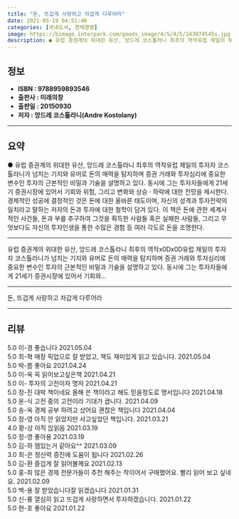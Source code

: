 ```yaml
---
title: "돈, 뜨겁게 사랑하고 차갑게 다루어라"
date: 2021-05-19 04:51:46
categories: [국내도서, 경제경영]
image: https://bimage.interpark.com/goods_image/4/5/4/5/243874545s.jpg
description: ● 유럽 증권계의 위대한 유산, 앙드레 코스톨라니 최후의 역작유럽 제일의 투자자 코스톨라니가 넘치는 기지와 유머로 돈의 매력을 탐지하며 증권 거래와 투자심리에 중요한 변수인 투자의 근본적인 비밀과 기술을 설명하고 있다. 동시에 그는 투자자들에게 21세기 증권시장에 있어서 기회와 위험,
---
```


## **정보**

- **ISBN : 9788959893546**
- **출판사 : 미래의창**
- **출판일 : 20150930**
- **저자 : 앙드레 코스톨라니(Andre Kostolany)**

------



## **요약**

●  유럽 증권계의 위대한 유산, 앙드레 코스톨라니 최후의 역작유럽 제일의 투자자 코스톨라니가 넘치는 기지와 유머로 돈의 매력을 탐지하며 증권 거래와 투자심리에 중요한 변수인 투자의 근본적인 비밀과 기술을 설명하고 있다. 동시에 그는 투자자들에게 21세기 증권시장에 있어서 기회와 위험, 그리고 변화와 상승 · 하락에 대한 전망을 제시한다. 경제적인 성공에 결정적인 것은 돈에 대한 올바른 태도이며, 자신의 성격과 투자전략의 일치라고 말하는 저자의 돈과 투자에 대한 철학이 담겨 있다. 이 책은  돈에 관한 세계사적인 사건들, 돈과 부를 추구하여 그것을 획득한 사람들 혹은 실패한 사람들, 그리고 무엇보다도 자신의 투자인생을 통한 수많은 경험 등 여러 각도로 돈을 조명한다.

------

유럽 증권계의 위대한 유산, 앙드레 코스톨라니 최후의 역작x0Dx0D유럽 제일의 투자자 코스톨라니가 넘치는 기지와 유머로 돈의 매력을 탐지하며 증권 거래와 투자심리에 중요한 변수인 투자의 근본적인 비밀과 기술을 설명하고 있다. 동시에 그는 투자자들에게 21세기 증권시장에 있어서 기회와... 

------


돈, 뜨겁게 사랑하고 차갑게 다루어라 

------


## **리뷰** 

5.0 이-경 좋습니다 2021.05.04 <br/>5.0 최-혁 매장 픽업으로 잘 받았고, 책도 재미있게 읽고 있습니다. 2021.05.04 <br/>5.0 박-름 좋아요 2021.04.24 <br/>5.0 이-옥 꼭 읽어보고싶은책 2021.04.21 <br/>5.0 이- 투자의 고전이자 명저 2021.04.21 <br/>5.0 정-진 대박 책이네요
올해 쓴 책이라고 해도 믿을정도로
명서입니다 2021.04.18 <br/>5.0 윤-식 고전 중의 고전이라 기대가 큽니다. 2021.04.09 <br/>5.0 송-옥 경제 공부 하려고 샀어요
괜찮은 책입니다 2021.04.04 <br/>5.0 정-영 아직 안 읽었지만 사고싶었던 책입니다. 2021.03.21 <br/>4.0 황-상 아직 읺읽음 2021.03.19 <br/>5.0 정-영 좋아용 2021.03.19 <br/>5.0 김-하 잼있는거 같아요^^ 2021.03.09 <br/>3.0 최-은 정신력 증진에 도움이 됩니다 2021.02.26 <br/>5.0 김-환 즐겁게 잘 읽어볼께요 2021.02.13 <br/>5.0 홍-희 많은 경제 전문가들이 추천 해주는 착이어서 구매했어요.
빨리 읽어 보고 싶네요. 2021.02.09 <br/>5.0 백-용 잘 받았습니다잘 읽겠습니다 2021.01.31 <br/>5.0 신-륭 열심히 읽고 뜨겁게 사랑하면서 투자하겠습니다. 2021.01.22 <br/>5.0 현-호 좋아요 2021.01.22 <br/>